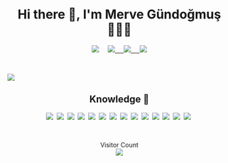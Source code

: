 <h1 align='center'> Hi there 👋, I'm Merve Gündoğmuş 👩🏼‍💻 </h1>

<p align='center'>
 <a href="mailto:mervegundogmus@outlook.com"><img src="https://img.shields.io/badge/Outlook-0078D4.svg?&style=for-the-badge&logo=microsoft%20outlook&logoColor=white" /></a>&nbsp;&nbsp;&nbsp;&nbsp;
 <a href="https://www.linkedin.com/in/mervegundogmus/"><img src="https://img.shields.io/badge/linkedin-%230077B5.svg?&style=for-the-badge&logo=linkedin&logoColor=white" /</a>&nbsp;&nbsp;&nbsp;&nbsp;
<a href="https://twitter.com/gundogmusmerve"><img src="https://img.shields.io/badge/twitter-%231DA1F2.svg?&style=for-the-badge&logo=twitter&logoColor=white" /</a>&nbsp;&nbsp;&nbsp;&nbsp;  
<a href="https://www.hackerrank.com/mervegundogmus"><img src="https://img.shields.io/badge/hackerrank-00CC66.svg?&style=for-the-badge&logo=hackerrank&logoColor=white" />      
</p><br>
    

<a href="https://github.com/mervegundogmus"><img align="center" src="https://github-readme-stats.vercel.app/api?username=mervegundogmus&show_icons=true&bg_color=0d1117&text_color=bdc3c7&title_color=f1c40f&icon_color=f1c40f&hide_border=true" /></a>
    
<h2 align='center'> Knowledge 🧠 </h2>
 <p align='center'>
 <img src="https://img.shields.io/badge/-Java-DF2B2D.svg?&style=for-the-badge&logo=java&logoColor=white&style=flat" />&nbsp;
 <img src="https://img.shields.io/badge/-Spring%20-8BC34A.svg?&style=for-the-badge&logo=spring&logoColor=white&style=flat" />&nbsp;
 <img src="https://img.shields.io/badge/-Python%20-3776AB.svg?&style=for-the-badge&logo=python&logoColor=white&style=flat" />&nbsp;
 <img src="https://img.shields.io/badge/-JavaScript%20-F7DF1E.svg?&style=for-the-badge&logo=javascript&logoColor=white&style=flat" />&nbsp;
 <img src="https://img.shields.io/badge/-HTML5%20-E34F26.svg?&style=for-the-badge&logo=html5&logoColor=white&style=flat" />&nbsp;
 <img src="https://img.shields.io/badge/-CSS3%20-1572B6.svg?&style=for-the-badge&logo=css3&logoColor=white&style=flat" />&nbsp;
 <img src="https://img.shields.io/badge/-ReactJs%20-61DAFB.svg?&style=for-the-badge&logo=react&logoColor=white&style=flat" />&nbsp;
 <img src="https://img.shields.io/badge/-Spring%20Boot-6DB43B.svg?&style=for-the-badge&logo=springboot&logoColor=white&style=flat" />&nbsp;
 <img src="https://img.shields.io/badge/-MySQL%20-4479A1.svg?&style=for-the-badge&logo=mysql&logoColor=white&style=flat" />&nbsp;
 <img src="https://img.shields.io/badge/-MongoDB%20-47A248.svg?&style=for-the-badge&logo=mongodb&logoColor=white&style=flat" />&nbsp;
 <img src="https://img.shields.io/badge/-IntelliJ%20IDEA-FE315D.svg?&style=for-the-badge&logo=intellijidea&logoColor=white&style=flat" />&nbsp;
 <img src="https://img.shields.io/badge/-WebStorm%20-1FB6E5.svg?&style=for-the-badge&logo=webstorm&logoColor=white&style=flat" />&nbsp;
 <img src="https://img.shields.io/badge/-Eclipse%20IDE-2C2255.svg?&style=for-the-badge&logo=eclipseide&logoColor=white&style=flat" />&nbsp;
 <img src="https://img.shields.io/badge/-VS%20Code-007ACC.svg?&style=for-the-badge&logo=visualstudiocode&logoColor=white&style=flat" />&nbsp;
  
 </p><br>
    
<p align="center"> 
  Visitor Count<br>
  <img src="https://profile-counter.glitch.me/mervegundogmus/count.svg" />
</p>
